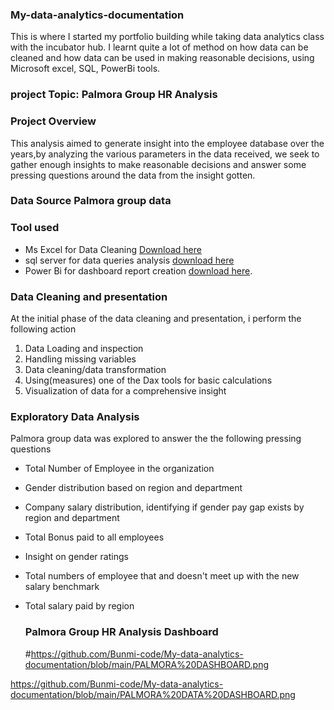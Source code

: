 ### My-data-analytics-documentation
This is where I started my portfolio building while taking data analytics class with the incubator hub.
I learnt quite a lot of method on how data can be cleaned and how data can be used in making reasonable decisions, using Microsoft excel, SQL, PowerBi tools. 
### project Topic: Palmora Group HR Analysis 
### Project Overview
This analysis aimed to generate insight into the employee database over the years,by analyzing the various parameters in the data received, we seek to gather enough insights to make reasonable decisions and answer some pressing questions around the data from the insight gotten. 
### Data Source Palmora group data 
### Tool used
- Ms Excel for Data Cleaning [Download here](https://www.microsoft.com)
- sql server for data queries analysis [download here](https://www.microsoft.com) 
- Power Bi for dashboard report creation  [download here](https://www.microsoft.com).

### Data Cleaning and presentation
At the initial phase of the data cleaning and presentation, i perform the following action 
1. Data Loading and inspection 
2. Handling missing variables
3. Data cleaning/data transformation
4. Using(measures) one of the Dax tools for basic calculations 
5. Visualization of data for a comprehensive insight

   
  ### Exploratory Data Analysis 
Palmora group data was explored to answer the the following pressing questions  
- Total Number of Employee in the organization
- Gender distribution based on region and department
- Company salary distribution, identifying if gender pay gap exists by region and department
- Total Bonus paid to all employees
- Insight on gender ratings
- Total numbers of employee that and doesn't meet up with the new salary benchmark
- Total salary paid by region

  ### Palmora Group HR Analysis Dashboard

  #https://github.com/Bunmi-code/My-data-analytics-documentation/blob/main/PALMORA%20DASHBOARD.png


  
https://github.com/Bunmi-code/My-data-analytics-documentation/blob/main/PALMORA%20DATA%20DASHBOARD.png
  
  
